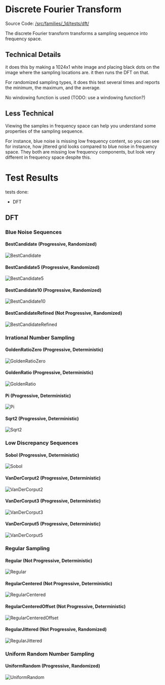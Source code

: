 # Discrete Fourier Transform
Source Code: [/src/families/_1d/tests/dft/](../../../../src/families/_1d/tests/dft/)

The discrete Fourier transform transforms a sampling sequence into frequency space.

## Technical Details

it does this by making a 1024x1 white image and placing black dots on the image where the sampling locations are.  it then runs the DFT on that.

For randomized sampling types, it does this test several times and reports the minimum, the maximum, and the average.

No windowing function is used (TODO: use a windowing function?)

## Less Technical

Viewing the samples in frequency space can help you understand some properties of the sampling sequence.

For instance, blue noise is missing low frequency content, so you can see for instance, how jittered grid looks compared to blue noise in frequency space.  They both are missing low frequency components, but look very different in frequency space despite this.

# Test Results
 tests done:
* DFT
## DFT
### Blue Noise Sequences
#### BestCandidate (Progressive, Randomized)
![BestCandidate](../../../_1d/samples/blue_noise/DFT_BestCandidate.png)  
#### BestCandidate5 (Progressive, Randomized)
![BestCandidate5](../../../_1d/samples/blue_noise/DFT_BestCandidate5.png)  
#### BestCandidate10 (Progressive, Randomized)
![BestCandidate10](../../../_1d/samples/blue_noise/DFT_BestCandidate10.png)  
#### BestCandidateRefined (Not Progressive, Randomized)
![BestCandidateRefined](../../../_1d/samples/blue_noise/DFT_BestCandidateRefined.png)  
### Irrational Number Sampling
#### GoldenRatioZero (Progressive, Deterministic)
![GoldenRatioZero](../../../_1d/samples/irrational_numbers/DFT_GoldenRatioZero.png)  
#### GoldenRatio (Progressive, Deterministic)
![GoldenRatio](../../../_1d/samples/irrational_numbers/DFT_GoldenRatio.png)  
#### Pi (Progressive, Deterministic)
![Pi](../../../_1d/samples/irrational_numbers/DFT_Pi.png)  
#### Sqrt2 (Progressive, Deterministic)
![Sqrt2](../../../_1d/samples/irrational_numbers/DFT_Sqrt2.png)  
### Low Discrepancy Sequences
#### Sobol (Progressive, Deterministic)
![Sobol](../../../_1d/samples/lds/DFT_Sobol.png)  
#### VanDerCorput2 (Progressive, Deterministic)
![VanDerCorput2](../../../_1d/samples/lds/DFT_VanDerCorput2.png)  
#### VanDerCorput3 (Progressive, Deterministic)
![VanDerCorput3](../../../_1d/samples/lds/DFT_VanDerCorput3.png)  
#### VanDerCorput5 (Progressive, Deterministic)
![VanDerCorput5](../../../_1d/samples/lds/DFT_VanDerCorput5.png)  
### Regular Sampling
#### Regular (Not Progressive, Deterministic)
![Regular](../../../_1d/samples/regular/DFT_Regular.png)  
#### RegularCentered (Not Progressive, Deterministic)
![RegularCentered](../../../_1d/samples/regular/DFT_RegularCentered.png)  
#### RegularCenteredOffset (Not Progressive, Deterministic)
![RegularCenteredOffset](../../../_1d/samples/regular/DFT_RegularCenteredOffset.png)  
#### RegularJittered (Not Progressive, Randomized)
![RegularJittered](../../../_1d/samples/regular/DFT_RegularJittered.png)  
### Uniform Random Number Sampling
#### UniformRandom (Progressive, Randomized)
![UniformRandom](../../../_1d/samples/uniform_random/DFT_UniformRandom.png)  
